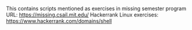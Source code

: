 This contains scripts mentioned as exercises in missing semester program
URL: https://missing.csail.mit.edu/
Hackerrank Linux exercises: https://www.hackerrank.com/domains/shell
